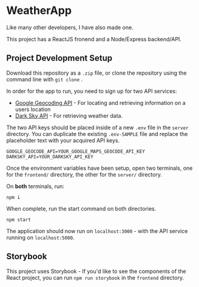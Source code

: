 
# WeatherApp
Like many other developers, I have also made one.

This project has a ReactJS fronend and a Node/Express backend/API.

Project Development Setup
-
Download this repository as a `.zip` file, or clone the repository using the command line with `git clone` .

In order for the app to run, you need to sign up for two API services:

* [Google Geocoding API]([https://developers.google.com/maps/documentation/geocoding/start](https://developers.google.com/maps/documentation/geocoding/start)) - For locating and retrieving information on a users location
* [Dark Sky API]([https://darksky.net/dev](https://darksky.net/dev)) - For retrieving weather data.

The two API keys should be placed inside of a new `.env` file in the `server` directory. You can duplicate the existing `.env-SAMPLE` file and replace the placeholder text with your acquired API keys.

```
GOOGLE_GEOCODE_API=YOUR_GOOGLE_MAPS_GEOCODE_API_KEY
DARKSKY_API=YOUR_DARKSKY_API_KEY
```

Once the environment variables have been setup, open two terminals, one for the `frontend/` directory, the other for the `server/` directory.

On **both** terminals, run:
```
npm i
```
When complete, run the start command on both directories.
```
npm start
```
The application should now run on `localhost:3000` - with the API service running on `localhost:5000`.

Storybook
-
This project uses Storybook - If you'd like to see the components of the React project, you can run `npm run storybook` in the `frontend` directory.  